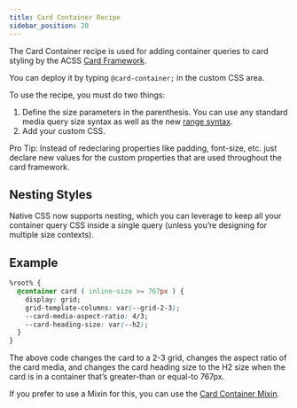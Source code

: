 ```yaml
---
title: Card Container Recipe
sidebar_position: 20
---
```


The Card Container recipe is used for adding container queries to card styling by the ACSS [Card Framework](../cards/card-framework.md).

You can deploy it by typing `@card-container;` in the custom CSS area.

To use the recipe, you must do two things:

1.  Define the size parameters in the parenthesis. You can use any standard media query size syntax as well as the new [range syntax](https://css-tricks.com/the-new-css-media-query-range-syntax/).
2.  Add your custom CSS.

Pro Tip: Instead of redeclaring properties like padding, font-size, etc. just declare new values for the custom properties that are used throughout the card framework.

## Nesting Styles

Native CSS now supports nesting, which you can leverage to keep all your container query CSS inside a single query (unless you’re designing for multiple size contexts).

## Example

```CSS
%root% {
  @container card ( inline-size >= 767px ) {
    display: grid;
    grid-template-columns: var(--grid-2-3);
    --card-media-aspect-ratio: 4/3;
    --card-heading-size: var(--h2);
  }
}
```

The above code changes the card to a 2-3 grid, changes the aspect ratio of the card media, and changes the card heading size to the H2 size when the card is in a container that’s greater-than or equal-to 767px.

If you prefer to use a Mixin for this, you can use the [Card Container Mixin](../mixins/card-container-mixin.md).
